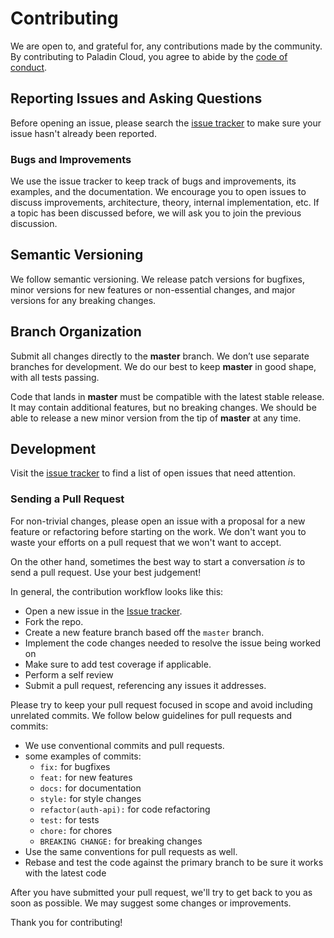 # Contributing

We are open to, and grateful for, any contributions made by the community. By contributing to Paladin Cloud, you agree
to abide by the [code of conduct](https://github.com/PaladinCloud/CE/blob/master/code_of_conduct.md).

## Reporting Issues and Asking Questions

Before opening an issue, please search the [issue tracker](https://github.com/PaladinCloud/CE/issues) to make sure your
issue hasn't already been reported.

### Bugs and Improvements

We use the issue tracker to keep track of bugs and improvements, its examples, and the documentation. We encourage you
to open issues to discuss improvements, architecture, theory, internal implementation, etc. If a topic has been
discussed before, we will ask you to join the previous discussion.

## Semantic Versioning

We follow semantic versioning. We release patch versions for bugfixes, minor versions for new features or non-essential
changes, and major versions for any breaking changes.

## Branch Organization

Submit all changes directly to the **master** branch. We don’t use separate branches for development. We do our best to keep **master** in good shape, with all tests passing.

Code that lands in **master** must be compatible with the latest stable release. It may contain additional features, but
no breaking changes. We should be able to release a new minor version from the tip of **master** at any time.

## Development

Visit the [issue tracker](https://github.com/PaladinCloud/CE/issues) to find a list of open issues that need attention.

### Sending a Pull Request

For non-trivial changes, please open an issue with a proposal for a new feature or refactoring before starting on the
work. We don't want you to waste your efforts on a pull request that we won't want to accept.

On the other hand, sometimes the best way to start a conversation _is_ to send a pull request. Use your best judgement!

In general, the contribution workflow looks like this:

- Open a new issue in the [Issue tracker](https://github.com/PaladinCloud/CE/issues).
- Fork the repo.
- Create a new feature branch based off the `master` branch.
- Implement the code changes needed to resolve the issue being worked on
- Make sure to add test coverage if applicable.
- Perform a self review
- Submit a pull request, referencing any issues it addresses.

Please try to keep your pull request focused in scope and avoid including unrelated commits.
We follow below guidelines for pull requests and commits:

* We use conventional commits and pull requests.
* some examples of commits:
    * `fix:` for bugfixes
    * `feat:` for new features
    * `docs:` for documentation
    * `style:` for style changes
    * `refactor(auth-api):` for code refactoring
    * `test:` for tests
    * `chore:` for chores
    * `BREAKING CHANGE:` for breaking changes
* Use the same conventions for pull requests as well.
* Rebase and test the code against the primary branch to be sure it works with the latest code

After you have submitted your pull request, we'll try to get back to you as soon as possible. We may suggest some
changes or improvements.

Thank you for contributing!
